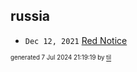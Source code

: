 ## russia


* <code>Dec 12, 2021</code> [Red Notice](2021-12-15T21-11-09-red-notice.md)

<sup><sub>generated 7 Jul 2024 21:19:19 by <a href='https://github.com/senorprogrammer/til'>til</a></sub></sup>
